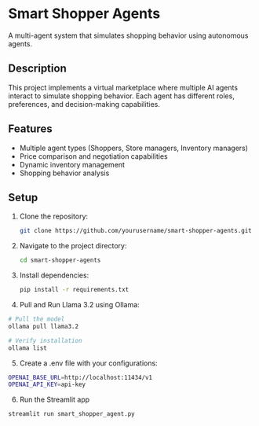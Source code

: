# Smart Shopper Agents

A multi-agent system that simulates shopping behavior using autonomous agents.

## Description

This project implements a virtual marketplace where multiple AI agents interact to simulate shopping behavior. Each agent has different roles, preferences, and decision-making capabilities.

## Features

- Multiple agent types (Shoppers, Store managers, Inventory managers)
- Price comparison and negotiation capabilities
- Dynamic inventory management
- Shopping behavior analysis

## Setup

1. Clone the repository:
   ```sh
   git clone https://github.com/yourusername/smart-shopper-agents.git
   ```
2. Navigate to the project directory:
   ```sh
   cd smart-shopper-agents
   ```
3. Install dependencies:
   ```sh
   pip install -r requirements.txt
   ```
4. Pull and Run Llama 3.2 using Ollama:

```bash
# Pull the model
ollama pull llama3.2

# Verify installation
ollama list
```

5. Create a .env file with your configurations:
```bash
OPENAI_BASE_URL=http://localhost:11434/v1
OPENAI_API_KEY=api-key 
```
6. Run the Streamlit app
```bash
streamlit run smart_shopper_agent.py
```
